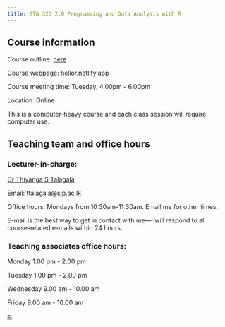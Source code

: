 ```yaml
---
title: STA 326 2.0 Programming and Data Analysis with R
---
```


## Course information

Course outline: [here](/courseoutline/R2020.pdf)

Course webpage: hellor.netlify.app

Course meeting time: Tuesday, 4.00pm - 6.00pm

Location: Online

This is a computer-heavy course and each class session will require computer use. 


## Teaching team and office hours

### Lecturer-in-charge: 

[Dr Thiyanga S Talagala](https://thiyanga.netlify.com/)

Email: ttalagala@sjp.ac.lk

Office hours: Mondays from 10:30am–11:30am. Email me for other times.

E-mail is the best way to get in contact with me—I will respond to all course-related e-mails within 24 hours.

### Teaching associates office hours:

Monday 1.00 pm - 2.00 pm

Tuesday  1.00 pm - 2.00 pm

Wednesday 9.00 am - 10.00 am

Friday 9.00 am - 10.00 am

[🔚](/helpdesk/)
